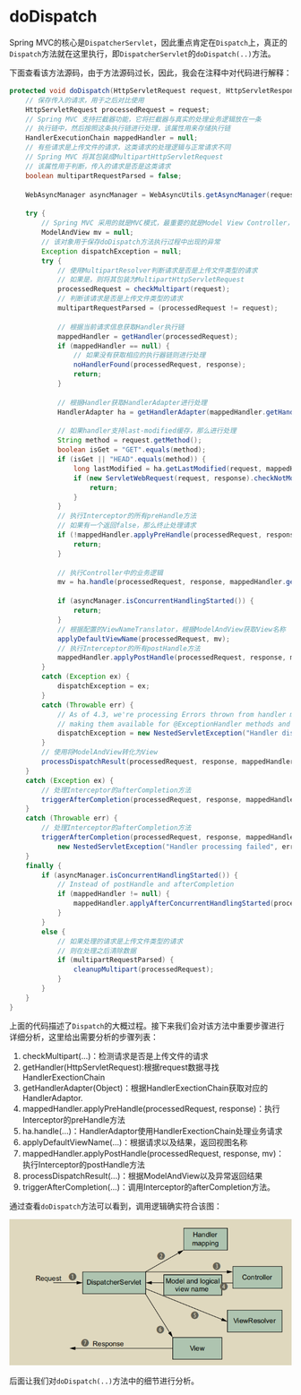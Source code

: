 # doDispatch

Spring MVC的核心是`DispatcherServlet`，因此重点肯定在`Dispatch`上，真正的`Dispatch`方法就在这里执行，即`DispatcherServlet`的`doDispatch(..)`方法。

下面查看该方法源码，由于方法源码过长，因此，我会在注释中对代码进行解释：

```java
protected void doDispatch(HttpServletRequest request, HttpServletResponse response) throws Exception {
    // 保存传入的请求，用于之后对比使用
    HttpServletRequest processedRequest = request;
    // Spring MVC 支持拦截器功能，它将拦截器与真实的处理业务逻辑放在一条
    // 执行链中，然后按照这条执行链进行处理，该属性用来存储执行链
    HandlerExecutionChain mappedHandler = null;
    // 有些请求是上传文件的请求，这类请求的处理逻辑与正常请求不同
    // Spring MVC 将其包装成MultipartHttpServletRequest
    // 该属性用于判断，传入的请求是否是这类请求
    boolean multipartRequestParsed = false;

    WebAsyncManager asyncManager = WebAsyncUtils.getAsyncManager(request);

    try {
        // Spring MVC 采用的就是MVC模式，最重要的就是Model View Controller，为了将Model映射到View上，他将数据保存在ModelAndView中
        ModelAndView mv = null;
        // 该对象用于保存doDispatch方法执行过程中出现的异常
        Exception dispatchException = null;
        try {
            // 使用MultipartResolver判断请求是否是上传文件类型的请求
            // 如果是，则将其包装为MultipartHttpServletRequest
            processedRequest = checkMultipart(request);
            // 判断该请求是否是上传文件类型的请求
            multipartRequestParsed = (processedRequest != request);

            // 根据当前请求信息获取Handler执行链
            mappedHandler = getHandler(processedRequest);
            if (mappedHandler == null) {
                // 如果没有获取相应的执行器链则进行处理
                noHandlerFound(processedRequest, response);
                return;
            }

            // 根据Handler获取HandlerAdapter进行处理
            HandlerAdapter ha = getHandlerAdapter(mappedHandler.getHandler());

            // 如果handler支持last-modified缓存，那么进行处理
            String method = request.getMethod();
            boolean isGet = "GET".equals(method);
            if (isGet || "HEAD".equals(method)) {
                long lastModified = ha.getLastModified(request, mappedHandler.getHandler());
                if (new ServletWebRequest(request, response).checkNotModified(lastModified) && isGet) {
                    return;
                }
            }
            // 执行Interceptor的所有preHandle方法
            // 如果有一个返回false，那么终止处理请求
            if (!mappedHandler.applyPreHandle(processedRequest, response)) {
                return;
            }

            // 执行Controller中的业务逻辑
            mv = ha.handle(processedRequest, response, mappedHandler.getHandler());

            if (asyncManager.isConcurrentHandlingStarted()) {
                return;
            }
            // 根据配置的ViewNameTranslator，根据ModelAndView获取View名称
            applyDefaultViewName(processedRequest, mv);
            // 执行Interceptor的所有postHandle方法
            mappedHandler.applyPostHandle(processedRequest, response, mv);
        }
        catch (Exception ex) {
            dispatchException = ex;
        }
        catch (Throwable err) {
            // As of 4.3, we're processing Errors thrown from handler methods as well,
            // making them available for @ExceptionHandler methods and other scenarios.
            dispatchException = new NestedServletException("Handler dispatch failed", err);
        }
        // 使用将ModelAndView转化为View
        processDispatchResult(processedRequest, response, mappedHandler, mv, dispatchException);
    }
    catch (Exception ex) {
        // 处理Interceptor的afterCompletion方法
        triggerAfterCompletion(processedRequest, response, mappedHandler, ex);
    }
    catch (Throwable err) {
        // 处理Interceptor的afterCompletion方法
        triggerAfterCompletion(processedRequest, response, mappedHandler,
            new NestedServletException("Handler processing failed", err));
    }
    finally {
        if (asyncManager.isConcurrentHandlingStarted()) {
            // Instead of postHandle and afterCompletion
            if (mappedHandler != null) {
                mappedHandler.applyAfterConcurrentHandlingStarted(processedRequest, response);
            }
        }
        else {
            // 如果处理的请求是上传文件类型的请求
            // 则在处理之后清除数据
            if (multipartRequestParsed) {
                cleanupMultipart(processedRequest);
            }
        }
    }
}
```

上面的代码描述了`Dispatch`的大概过程。接下来我们会对该方法中重要步骤进行详细分析，这里给出需要分析的步骤列表：

1. checkMultipart(...)：检测请求是否是上传文件的请求
2. getHandler(HttpServletRequest):根据request数据寻找HandlerExectionChain
3. getHandlerAdapter(Object)：根据HandlerExectionChain获取对应的HandlerAdaptor.
4. mappedHandler.applyPreHandle(processedRequest, response)：执行Interceptor的preHandle方法
5. ha.handle(...)：HandlerAdaptor使用HandlerExectionChain处理业务请求
6. applyDefaultViewName(...)：根据请求以及结果，返回视图名称
7. mappedHandler.applyPostHandle(processedRequest, response, mv)： 执行Interceptor的postHandle方法
8. processDispatchResult(...)：根据ModelAndView以及异常返回结果
9. triggerAfterCompletion(...)：调用Interceptor的afterCompletion方法。

通过查看`doDispatch`方法可以看到，调用逻辑确实符合该图：

![Spring-mvc流程图](./Spring-mvc流程图.png)

后面让我们对`doDispatch(..)`方法中的细节进行分析。
